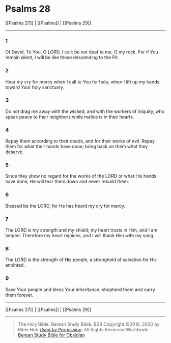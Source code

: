 # Psalms 28

[[Psalms 27]] | [[Psalms]] | [[Psalms 29]]

---

### 1
Of David. To You, O LORD, I call; be not deaf to me, O my rock. For if You remain silent, I will be like those descending to the Pit.

### 2
Hear my cry for mercy when I call to You for help, when I lift up my hands toward Your holy sanctuary.

### 3
Do not drag me away with the wicked, and with the workers of iniquity, who speak peace to their neighbors while malice is in their hearts.

### 4
Repay them according to their deeds, and for their works of evil. Repay them for what their hands have done; bring back on them what they deserve.

### 5
Since they show no regard for the works of the LORD or what His hands have done, He will tear them down and never rebuild them.

### 6
Blessed be the LORD, for He has heard my cry for mercy.

### 7
The LORD is my strength and my shield; my heart trusts in Him, and I am helped. Therefore my heart rejoices, and I will thank Him with my song.

### 8
The LORD is the strength of His people, a stronghold of salvation for His anointed.

### 9
Save Your people and bless Your inheritance; shepherd them and carry them forever.

---

[[Psalms 27]] | [[Psalms]] | [[Psalms 29]]

---

> The Holy Bible, Berean Study Bible, BSB
> Copyright &copy;2016, 2020 by Bible Hub
> [Used by Permission](https://berean.bible/terms.htm). All Rights Reserved Worldwide.
> [Berean Study Bible for Obsidian](https://github.com/gapmiss/berean-study-bible-for-obsidian)</small>

